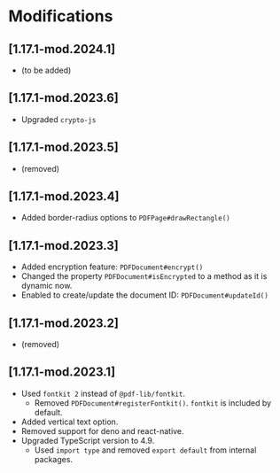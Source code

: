 # Modifications

## [1.17.1-mod.2024.1]

- (to be added)

## [1.17.1-mod.2023.6]

- Upgraded `crypto-js`

## [1.17.1-mod.2023.5]

- (removed)

## [1.17.1-mod.2023.4]

- Added border-radius options to `PDFPage#drawRectangle()`

## [1.17.1-mod.2023.3]

- Added encryption feature: `PDFDocument#encrypt()`
- Changed the property `PDFDocument#isEncrypted` to a method as it is dynamic now.
- Enabled to create/update the document ID: `PDFDocument#updateId()`

## [1.17.1-mod.2023.2]

- (removed)

## [1.17.1-mod.2023.1]

- Used `fontkit 2` instead of `@pdf-lib/fontkit`.
    - Removed `PDFDocument#registerFontkit()`. `fontkit` is included by default.
- Added vertical text option.
- Removed support for deno and react-native.
- Upgraded TypeScript version to 4.9.
    - Used `import type` and removed `export default` from internal packages.
